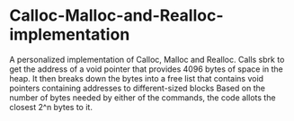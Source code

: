 # Calloc-Malloc-and-Realloc-implementation
A personalized implementation of Calloc, Malloc and Realloc. Calls sbrk to get the address of a void pointer that provides 4096 bytes of space in the heap. 
It then breaks down the bytes into a free list that contains void pointers containing addresses to different-sized blocks
Based on the number of bytes needed by either of the commands, the code allots the closest 2^n bytes to it. 
